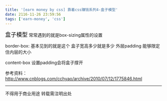 ```yaml
---
title: '[earn money by css] 靠着css赚钱系列4-盒子模型'
date: 2116-11-26 23:59:56
tags: ['earn-money', 'css']
---
```

<font size="4" color="#000">盒子模型</font> 
常常遇到的就是box-sizing属性的设置

border-box:
基本见到的就是这个
盒子宽高多少就是多少 外层padding 能够限定住内层的大小

content-box
设置padding会将盒子撑开

参考资料：
http://www.cnblogs.com/cchyao/archive/2010/07/12/1775846.html


----------------
不得用于商业用途 转载需注明出处